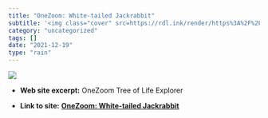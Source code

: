 ```yaml
---
title: "OneZoom: White-tailed Jackrabbit"
subtitle: '<img class="cover" src=https://rdl.ink/render/https%3A%2F%2Fwww.onezoom.org%2Flife%2F%40Lepus_townse...'
category: "uncategorized"
tags: []
date: "2021-12-19"
type: "rain"
---
```

<img class="cover" src=https://rdl.ink/render/https%3A%2F%2Fwww.onezoom.org%2Flife%2F%40Lepus_townsendii%3D747875%3Fimg%3Dbest_any%26anim%3Dflight%23x240%2Cy57%2Cw1.1080>



* **Web site excerpt:** OneZoom Tree of Life Explorer

* **Link to site:** **[OneZoom: White-tailed Jackrabbit](https://www.onezoom.org/life/@Lepus_townsendii=747875?img=best_any&anim=flight#x240,y57,w1.1080)**